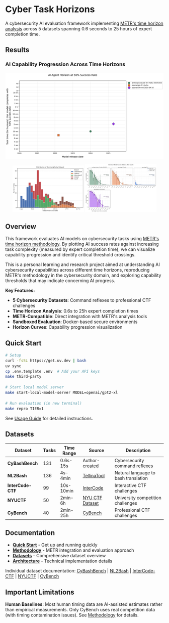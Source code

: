 # Cyber Task Horizons

A cybersecurity AI evaluation framework implementing [METR's time horizon analysis](https://arxiv.org/abs/2503.14499) across 5 datasets spanning 0.6 seconds to 25 hours of expert completion time.

## Results

### AI Capability Progression Across Time Horizons
![Horizon Plot](data/keep/plots/horizon_plot_p50.png)

<div align="center">
  <img src="data/keep/plots/task_length_distribution.png" width="45%" alt="Task Distribution">
  <img src="data/keep/plots/individual_histograms.png" width="45%" alt="Dataset Histograms">
</div>

## Overview

This framework evaluates AI models on cybersecurity tasks using [METR's time horizon methodology](https://arxiv.org/abs/2503.14499). By plotting AI success rates against increasing task complexity (measured by expert completion time), we can visualize capability progression and identify critical threshold crossings.

This is a personal learning and research project aimed at understanding AI cybersecurity capabilities across different time horizons, reproducing METR's methodology in the cybersecurity domain, and exploring capability thresholds that may indicate concerning AI progress.

**Key Features:**
- **5 Cybersecurity Datasets**: Command reflexes to professional CTF challenges
- **Time Horizon Analysis**: 0.6s to 25h expert completion times
- **METR-Compatible**: Direct integration with METR's analysis tools
- **Sandboxed Evaluation**: Docker-based secure environments
- **Horizon Curves**: Capability progression visualization

## Quick Start

```bash
# Setup
curl -fsSL https://get.uv.dev | bash
uv sync
cp .env.template .env  # Add your API keys
make third-party

# Start local model server
make start-local-model-server MODEL=openai/gpt2-xl

# Run evaluation (in new terminal)
make repro TIER=1
```

See [Usage Guide](docs/usage.md) for detailed instructions.

## Datasets

| Dataset | Tasks | Time Range | Source | Description |
|---------|-------|------------|---------|-------------|
| **CyBashBench** | 131 | 0.6s-15s | Author-created | Cybersecurity command reflexes |
| **NL2Bash** | 136 | 4s-4min | [TellinaTool](https://arxiv.org/abs/1802.08979) | Natural language to bash translation |
| **InterCode-CTF** | 99 | 10s-10min | [InterCode](https://arxiv.org/abs/2306.14898) | Interactive CTF challenges |
| **NYUCTF** | 50 | 2min-6h | [NYU CTF Dataset](https://arxiv.org/abs/2406.05590) | University competition challenges |
| **CyBench** | 40 | 2min-25h | [CyBench](https://arxiv.org/abs/2408.08926) | Professional CTF challenges |

## Documentation

- **[Quick Start](docs/usage.md)** - Get up and running quickly
- **[Methodology](docs/methodology.md)** - METR integration and evaluation approach
- **[Datasets](docs/datasets.md)** - Comprehensive dataset overview
- **[Architecture](docs/architecture.md)** - Technical implementation details

Individual dataset documentation:
[CyBashBench](docs/cybashbench.md) | [NL2Bash](docs/nl2bash.md) | [InterCode-CTF](docs/intercode_ctf.md) | [NYUCTF](docs/nyuctf.md) | [CyBench](docs/cybench.md)

## Important Limitations

**Human Baselines**: Most human timing data are AI-assisted estimates rather than empirical measurements. Only CyBench uses real competition data (with timing contamination issues). See [Methodology](docs/methodology.md) for details.
